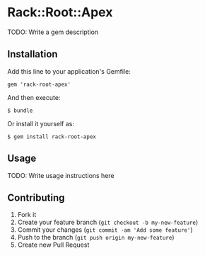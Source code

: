 # Rack::Root::Apex

TODO: Write a gem description

## Installation

Add this line to your application's Gemfile:

    gem 'rack-root-apex'

And then execute:

    $ bundle

Or install it yourself as:

    $ gem install rack-root-apex

## Usage

TODO: Write usage instructions here

## Contributing

1. Fork it
2. Create your feature branch (`git checkout -b my-new-feature`)
3. Commit your changes (`git commit -am 'Add some feature'`)
4. Push to the branch (`git push origin my-new-feature`)
5. Create new Pull Request
